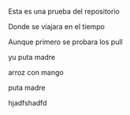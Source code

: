 Esta es una prueba del repositorio

Donde se viajara en el tiempo

Aunque primero se probara los pull

yu puta madre

arroz con mango

puta madre 


hjadfshadfd